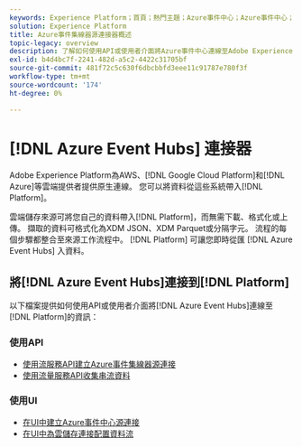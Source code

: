 ```yaml
---
keywords: Experience Platform；首頁；熱門主題；Azure事件中心；Azure事件中心；事件中心；事件中心
solution: Experience Platform
title: Azure事件集線器源連接器概述
topic-legacy: overview
description: 了解如何使用API或使用者介面將Azure事件中心連線至Adobe Experience Platform。
exl-id: b4d4bc7f-2241-482d-a5c2-4422c31705bf
source-git-commit: 481f72c5c630f6dbcbbfd3eee11c91787e780f3f
workflow-type: tm+mt
source-wordcount: '174'
ht-degree: 0%

---
```



# [!DNL Azure Event Hubs] 連接器

Adobe Experience Platform為AWS、[!DNL Google Cloud Platform]和[!DNL Azure]等雲端提供者提供原生連線。 您可以將資料從這些系統帶入[!DNL Platform]。

雲端儲存來源可將您自己的資料帶入[!DNL Platform]，而無需下載、格式化或上傳。 擷取的資料可格式化為XDM JSON、XDM Parquet或分隔字元。 流程的每個步驟都整合至來源工作流程中。 [!DNL Platform] 可讓您即時從匯 [!DNL Azure Event Hubs] 入資料。

## 將[!DNL Azure Event Hubs]連接到[!DNL Platform]

以下檔案提供如何使用API或使用者介面將[!DNL Azure Event Hubs]連線至[!DNL Platform]的資訊：

### 使用API

- [使用流服務API建立Azure事件集線器源連接](../../tutorials/api/create/cloud-storage/eventhub.md)
- [使用流量服務API收集串流資料](../../tutorials/api/collect/streaming.md)

### 使用UI

- [在UI中建立Azure事件中心源連接](../../tutorials/ui/create/cloud-storage/eventhub.md)
- [在UI中為雲儲存連接配置資料流](../../tutorials/ui/dataflow/streaming/cloud-storage-streaming.md)
